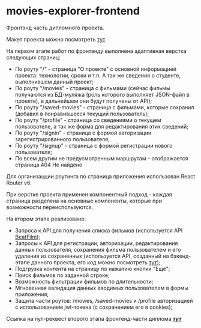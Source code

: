 # movies-explorer-frontend
Фронтэнд часть дипломного проекта.

Макет проекта можно посмотреть [тут](https://disk.yandex.ru/d/Yd7_GyqI7be28A)

На первом этапе работ по фронтэнду выполнена адаптивная верстка следующих страниц:
* По роуту "/" - страница "О проекте" с основной информацией проекта: технологии, сроки и т.п. А так же сведения о студенте, выполнившем данный проект;
* По роуту "/movies" - страница с фильмами (сейчас фильмы получаются из БД-муляжа (роль которого выполняет JSON-файл в проекте), в дальнейшем они будут получены от API);
* По роуту "/saved-movies" - страница с фильмами, которые сохранил (добавил в понравившееся текущий пользователь);
* По роуту "/profile" - страница со сведениями о текущем пользователе, а так же форма для редактирования этих сведений;
* По роуту "/signin" - страница с формой авторизации зарегистрированного пользователя;
* По роуту "/signup" - страница с формой регистрации нового пользователя;
* По всем другим не предусмотренным маршрутам - отображается страница 404 Не найдено

Для организацции роутинга по страница приложения использован React Router v6.

При верстке проекта применен компонентный подход - каждая страница разделена на основные компоненты, которые при возможности переиспользуются.

На втором этапе реализовано: 
- Запроса к API для получения списка фильмов (используется API [BeatFilm](https://api.nomoreparties.co/beatfilm-movies));
- Запросы к API для регистрации, авторизации, редактирования данных пользователя, сохранения фильма пользователем и его удаления из сохраненных (используется API, созданный на бэкенд-этапе данного проекта, его код можно посмотреть [тут](https://github.com/Marinicheva/movies-explorer-api));
- Подгрузка контента на страницу по нажатию кнопки "Ещё";
- Поиск фильмов по заданной строке;
- Возможность фильтрации фильмов по длительности;
- Мгновенная валидация данных вводимых пользователем в формы приложения;
- Защита части роутов: /movies, /saved-movies и /profile авторизацией с использованием jwt-токена (c сохранением его в cookies);


Ссылка на пул-реквест второго этапа фронтенд-части диплома [***тут***](https://github.com/Marinicheva/movies-explorer-frontend/pull/2)
